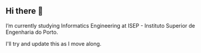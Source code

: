 ## Hi there 👋

I’m currently studying Informatics Engineering at ISEP - Instituto Superior de Engenharia do Porto.

I'll try and update this as I move along.
